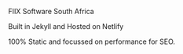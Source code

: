 FIIX Software South Africa

Built in Jekyll and Hosted on Netlify

100% Static and focussed on performance for SEO.